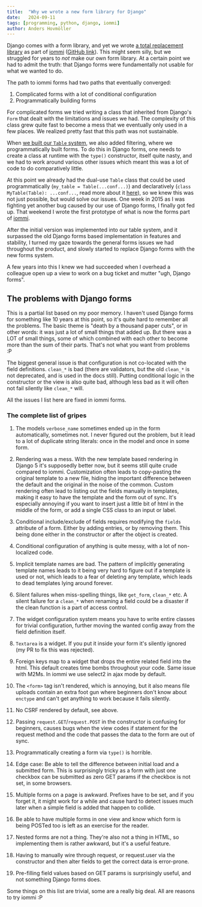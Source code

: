 ```yaml
---
title:	"Why we wrote a new form library for Django"
date:	2024-09-11
tags: [programming, python, django, iommi]
author: Anders Hovmöller
---
```



Django comes with a form library, and yet we wrote [a total replacement library](https://docs.iommi.rocks/en/latest/forms.html) as part of [iommi](https://docs.iommi.rocks/) ([GitHub link](https://github.com/iommirocks/iommi)). This might seem silly, but we struggled for years to *not* make our own form library. At a certain point we had to admit the truth: that Django forms were fundamentally not usable for what we wanted to do. 

The path to iommi forms had two paths that eventually converged:

1. Complicated forms with a lot of conditional configuration
2. Programmatically building forms

For complicated forms we tried writing a class that inherited from Django's `Form` that dealt with the limitations and issues we had. The complexity of this class grew quite fast to become a mess that we eventually only used in a few places. We realized pretty fast that this path was not sustainable.
 
When [we built our `Table` system](https://kodare.net/2024/09/03/admin-replacement.html), we also added filtering, where we programmatically built forms. To do this in Django forms, one needs to create a class at runtime with the `type()` constructor, itself quite nasty, and we had to work around various other issues which meant this was a lot of code to do comparatively little.
 
At this point we already had the dual-use `Table` class that could be used programmatically (`my_table = Table(...conf...)`) and declaratively (`class MyTable(Table): ...conf...`, read more about it [here](https://docs.iommi.rocks/en/latest/equivalency.html)), so we knew this was not just possible, but would solve our issues. One week in 2015 as I was fighting yet another bug caused by our use of Django forms, I finally got fed up. That weekend I wrote the first prototype of what is now the forms part of [iommi](https://docs.iommi.rocks/). 
 
After the initial version was implemented into our table system, and it surpassed the old Django forms based implementation in features and stability, I turned my gaze towards the general forms issues we had throughout the product, and slowly started to replace Django forms with the new forms system.

A few years into this I knew we had succeeded when I overhead a colleague open up a view to work on a bug ticket and mutter "ugh, Django forms". 


## The problems with Django forms

This is a partial list based on my poor memory. I haven't used Django forms for something like 10 years at this point, so it's quite hard to remember all the problems. The basic theme is "death by a thousand paper cuts", or in other words: it was just a lot of small things that added up. But there was a LOT of small things, some of which combined with each other to become more than the sum of their parts. That's not what you want from problems :P

The biggest general issue is that configuration is not co-located with the field definitions. `clean_*` is bad (there are validators, but the old `clean_*` is not deprecated, and is used in the docs still). Putting conditional logic in the constructor or the view is also quite bad, although less bad as it will often not fail silently like `clean_*` will.
 
All the issues I list here are fixed in iommi forms. 
 
### The complete list of gripes


1. The models `verbose_name` sometimes ended up in the form automatically, sometimes not. I never figured out the problem, but it lead to a lot of duplicate string literals: once in the model and once in some form.

1. Rendering was a mess. With the new template based rendering in Django 5 it's supposedly better now, but it seems still quite crude compared to iommi. Customization often leads to copy-pasting the original template to a new file, hiding the important difference between the default and the original in the noise of the common. Custom rendering often lead to listing out the fields manually in templates, making it easy to have the template and the form out of sync. It's especially annoying if you want to insert just a little bit of html in the middle of the form, or add a single CSS class to an input or label.

1. Conditional include/exclude of fields requires modifying the `fields` attribute of a form. Either by adding entries, or by removing them. This being done either in the constructor or after the object is created. 

1. Conditional configuration of anything is quite messy, with a lot of non-localized code.

1. Implicit template names are bad. The pattern of implicitly generating template names leads to it being very hard to figure out if a template is used or not, which leads to a fear of deleting any template, which leads to dead templates lying around forever.

1. Silent failures when miss-spelling things, like `get_form`, `clean_*` etc. A silent failure for a `clean_*` when renaming a field could be a disaster if the clean function is a part of access control.

1. The widget configuration system means you have to write entire classes for trivial configuration, further moving the wanted config away from the field definition itself.

1. `Textarea` is a widget. If you put it inside your form it's silently ignored (my PR to fix this was rejected).

1. Foreign keys map to a widget that drops the entire related field into the html. This default creates time bombs throughout your code. Same issue with M2Ms. In iommi we use select2 in ajax mode by default.
 
1. The `<form>` tag isn't rendered, which is annoying, but it also means file uploads contain an extra foot gun where beginners don't know about `enctype` and can't get anything to work because it fails silently.

1. No CSRF rendered by default, see above. 

1. Passing `request.GET`/`request.POST` in the constructor is confusing for beginners, causes bugs when the view codes if statement for the request method and the code that passes the data to the form are out of sync. 

1. Programmatically creating a form via `type()` is horrible.

1. Edge case: Be able to tell the difference between initial load and a submitted form. This is surprisingly tricky as a form with just one checkbox can be submitted as zero GET params if the checkbox is not set, in some browsers. 

1. Multiple forms on a page is awkward. Prefixes have to be set, and if you forget it, it might work for a while and cause hard to detect issues much later when a simple field is added that happen to collide.

1. Be able to have multiple forms in one view and know which form is being POSTed too is left as an exercise for the reader. 

1. Nested forms are not a thing. They're also not a thing in HTML, so implementing them is rather awkward, but it's a useful feature.

1. Having to manually wire through request, or request.user via the constructor and then alter fields to get the correct data is error-prone.

1. Pre-filling field values based on GET params is surprisingly useful, and not something Django forms does. 

Some things on this list are trivial, some are a really big deal. All are reasons to try iommi :P
